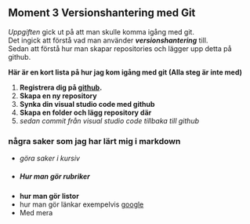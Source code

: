 ## Moment 3 Versionshantering med Git  
_Uppgiften_ gick ut på att man skulle komma igång med git.  
Det ingick att förstå vad man använder **_versionshantering_** till.   
Sedan att förstå hur man skapar repositories och lägger upp detta på github.

**Här är en kort lista på hur jag kom igång med git (Alla steg är inte med)**

1. **Registrera dig på [github](https://www.github.com/).**
2. **Skapa en ny repository**
3. **Synka din visual studio code med github**
4. **Skapa en folder och lägg repository där**
5. _sedan commit från visual studio code tillbaka till github_

### några saker som jag har lärt mig i markdown

* _göra saker i kursiv_
* ##### Hur man gör rubriker 
* **hur man gör listor**
* hur man gör länkar exempelvis [google](https://www.google.com)
* Med mera 



   
